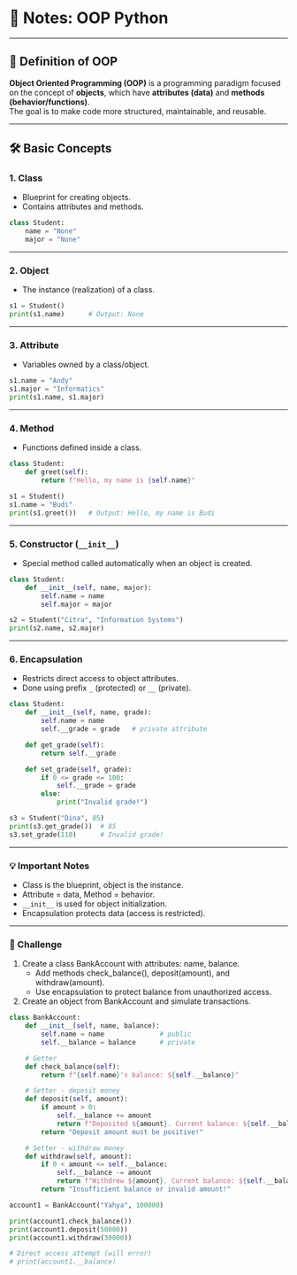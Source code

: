# 📝 Notes: OOP Python

---

## 📌 Definition of OOP
**Object Oriented Programming (OOP)** is a programming paradigm focused on the concept of **objects**, which have **attributes (data)** and **methods (behavior/functions)**.  
The goal is to make code more structured, maintainable, and reusable.

---

## 🛠️ Basic Concepts

### 1. Class
- Blueprint for creating objects.
- Contains attributes and methods.

```python
class Student:
    name = "None"
    major = "None"
```

---

### 2. Object
- The instance (realization) of a class.
```python
s1 = Student()
print(s1.name)      # Output: None
```

---

### 3. Attribute
- Variables owned by a class/object.
```python
s1.name = "Andy"
s1.major = "Informatics"
print(s1.name, s1.major)
```

---

### 4. Method
- Functions defined inside a class.
```python
class Student:
    def greet(self):
        return f"Hello, my name is {self.name}"

s1 = Student()
s1.name = "Budi"
print(s1.greet())   # Output: Hello, my name is Budi
```

---

### 5. Constructor (`__init__`)
- Special method called automatically when an object is created.
```python
class Student:
    def __init__(self, name, major):
        self.name = name
        self.major = major

s2 = Student("Citra", "Information Systems")
print(s2.name, s2.major)
```

---

### 6. Encapsulation
- Restricts direct access to object attributes.
- Done using prefix `_` (protected) or `__` (private).
```python
class Student:
    def __init__(self, name, grade):
        self.name = name
        self.__grade = grade   # private attribute

    def get_grade(self):
        return self.__grade

    def set_grade(self, grade):
        if 0 <= grade <= 100:
            self.__grade = grade
        else:
            print("Invalid grade!")

s3 = Student("Dina", 85)
print(s3.get_grade())  # 85
s3.set_grade(110)      # Invalid grade!
```

---

### 💡 Important Notes
- Class is the blueprint, object is the instance.
- Attribute = data, Method = behavior.
- `__init__` is used for object initialization.
- Encapsulation protects data (access is restricted).

---

### 🎯 Challenge
1. Create a class BankAccount with attributes: name, balance.
   - Add methods check_balance(), deposit(amount), and withdraw(amount).
   - Use encapsulation to protect balance from unauthorized access.
2. Create an object from BankAccount and simulate transactions.

```python
class BankAccount:
    def __init__(self, name, balance):
        self.name = name              # public
        self.__balance = balance      # private

    # Getter
    def check_balance(self):
        return f"{self.name}'s balance: ${self.__balance}"

    # Setter - deposit money
    def deposit(self, amount):
        if amount > 0:
            self.__balance += amount
            return f"Deposited ${amount}. Current balance: ${self.__balance}"
        return "Deposit amount must be positive!"

    # Setter - withdraw money
    def withdraw(self, amount):
        if 0 < amount <= self.__balance:
            self.__balance -= amount
            return f"Withdrew ${amount}. Current balance: ${self.__balance}"
        return "Insufficient balance or invalid amount!"

account1 = BankAccount("Yahya", 100000)

print(account1.check_balance())
print(account1.deposit(50000))
print(account1.withdraw(30000))

# Direct access attempt (will error)
# print(account1.__balance)
```
